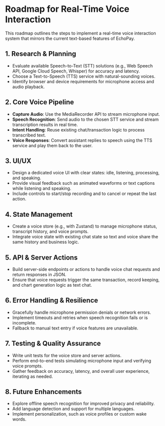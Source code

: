 # Roadmap for Real-Time Voice Interaction

This roadmap outlines the steps to implement a real-time voice interaction system that mirrors the current text-based features of EchoPay.

## 1. Research & Planning
- Evaluate available Speech-to-Text (STT) solutions (e.g., Web Speech API, Google Cloud Speech, Whisper) for accuracy and latency.
- Choose a Text-to-Speech (TTS) service with natural-sounding voices.
- Identify browser and device requirements for microphone access and audio playback.

## 2. Core Voice Pipeline
- **Capture Audio**: Use the MediaRecorder API to stream microphone input.
- **Speech Recognition**: Send audio to the chosen STT service and stream transcription results in real time.
- **Intent Handling**: Reuse existing chat/transaction logic to process transcribed text.
- **Voice Responses**: Convert assistant replies to speech using the TTS service and play them back to the user.

## 3. UI/UX
- Design a dedicated voice UI with clear states: idle, listening, processing, and speaking.
- Provide visual feedback such as animated waveforms or text captions while listening and speaking.
- Include controls to start/stop recording and to cancel or repeat the last action.

## 4. State Management
- Create a voice store (e.g., with Zustand) to manage microphone status, transcript history, and voice prompts.
- Integrate voice state with existing chat state so text and voice share the same history and business logic.

## 5. API & Server Actions
- Build server-side endpoints or actions to handle voice chat requests and return responses in JSON.
- Ensure that voice requests trigger the same transaction, record keeping, and chart generation logic as text chat.

## 6. Error Handling & Resilience
- Gracefully handle microphone permission denials or network errors.
- Implement timeouts and retries when speech recognition fails or is incomplete.
- Fallback to manual text entry if voice features are unavailable.

## 7. Testing & Quality Assurance
- Write unit tests for the voice store and server actions.
- Perform end-to-end tests simulating microphone input and verifying voice prompts.
- Gather feedback on accuracy, latency, and overall user experience, iterating as needed.

## 8. Future Enhancements
- Explore offline speech recognition for improved privacy and reliability.
- Add language detection and support for multiple languages.
- Implement personalization, such as voice profiles or custom wake words.

